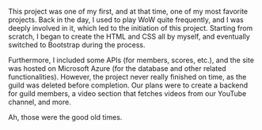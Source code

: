 This project was one of my first, and at that time, one of my most favorite projects. Back in the day, I used to play WoW quite frequently, and I was deeply involved in it, which led to the initiation of this project. Starting from scratch, I began to create the HTML and CSS all by myself, and eventually switched to Bootstrap during the process.

Furthermore, I included some APIs (for members, scores, etc.), and the site was hosted on Microsoft Azure (for the database and other related functionalities). However, the project never really finished on time, as the guild was deleted before completion. Our plans were to create a backend for guild members, a video section that fetches videos from our YouTube channel, and more.

Ah, those were the good old times.

